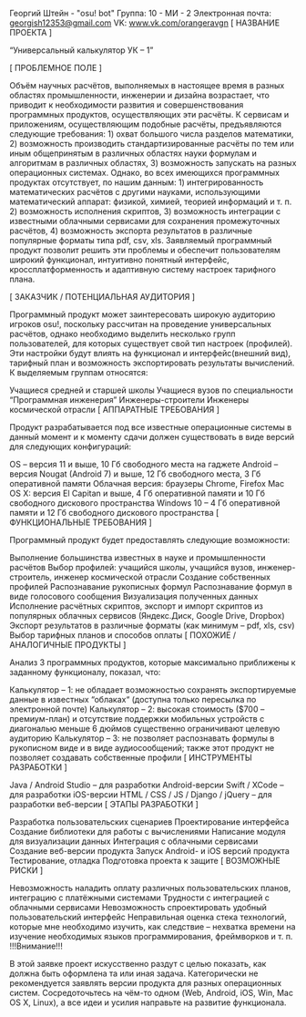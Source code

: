 Георгий Штейн - "osu! bot"
Группа: 10 - МИ - 2
Электронная почта: georgish12353@gmail.com
VK: www.vk.com/orangeravgn
[ НАЗВАНИЕ ПРОЕКТА ]

“Универсальный калькулятор УК – 1”

[ ПРОБЛЕМНОЕ ПОЛЕ ]

Объём научных расчётов, выполняемых в настоящее время в разных областях промышленности, инженерии и дизайна возрастает, что приводит к необходимости развития и совершенствования программных продуктов, осуществляющих эти расчёты. К сервисам и приложениям, осуществляющим подобные расчёты, предъявляются следующие требования: 1) охват большого числа разделов математики, 2) возможность производить стандартизированные расчёты по тем или иным общепринятым в различных областях науки формулам и алгоритмам в различных областях, 3) возможность запускать на разных операционных системах. Однако, во всех имеющихся программных продуктах отсутствует, по нашим данным: 1) интегрированность математических расчётов с другими науками, использующими математический аппарат: физикой, химией, теорией информаций и т. п. 2) возможность исполнения скриптов, 3) возможность интеграции с известными облачными сервисами для сохранения промежуточных расчётов, 4) возможность экспорта результатов в различные популярные форматы типа pdf, csv, xls. Заявляемый программный продукт позволит решить эти проблемы и обеспечит пользователям широкий функционал, интуитивно понятный интерфейс, кроссплатформенность и адаптивную систему настроек тарифного плана.

[ ЗАКАЗЧИК / ПОТЕНЦИАЛЬНАЯ АУДИТОРИЯ ]

Программный продукт может заинтересовать широкую аудиторию игроков osu!, поскольку рассчитан на проведение универсальных расчётов, однако необходимо выделить несколько групп пользователей, для которых существует свой тип настроек (профилей). Эти настройки будут влиять на функционал и интерфейс(внешний вид), тарифный план и возможность экспортировать результаты вычислений. К выделяемым группам относятся:

Учащиеся средней и старшей школы
Учащиеся вузов по специальности “Программная инженерия”
Инженеры-строители
Инженеры космической отрасли
[ АППАРАТНЫЕ ТРЕБОВАНИЯ ]

Продукт разрабатывается под все известные операционные системы в данный момент и к моменту сдачи должен существовать в виде версий для следующих конфигураций:

OS – версия 11 и выше, 10 Гб свободного места на гаджете
Android – версия Nougat (Android 7) и выше, 12 Гб свободного места, 3 Гб оперативной памяти
Облачная версия: браузеры Chrome, Firefox
Mac OS X: версия El Capitan и выше, 4 Гб оперативной памяти и 10 Гб свободного дискового пространства
Windows 10 – 4 Гб оперативной памяти и 12 Гб свободного дискового пространства
[ ФУНКЦИОНАЛЬНЫЕ ТРЕБОВАНИЯ ]

Программный продукт будет предоставлять следующие возможности:

Выполнение большинства известных в науке и промышленности расчётов
Выбор профилей: учащийся школы, учащийся вузов, инженер-строитель, инженер космической отрасли
Создание собственных профилей
Распознавание рукописных формул
Распознавание формул в виде голосового сообщения
Визуализация полученных данных
Исполнение расчётных скриптов, экспорт и импорт скриптов из популярных облачных сервисов (Яндекс.Диск, Google Drive, Dropbox)
Экспорт результатов в различные форматы (как минимум – pdf, xls, csv)
Выбор тарифных планов и способов оплаты
[ ПОХОЖИЕ / АНАЛОГИЧНЫЕ ПРОДУКТЫ ]

Анализ 3 программных продуктов, которые максимально приближены к заданному функционалу, показал, что:

Калькулятор – 1: не обладает возможностью сохранять экспортируемые данные в известных “облаках“ (доступна только пересылка по электронной почте)
Калькулятор – 2: высокая стоимость ($700 – премиум-план) и отсутствие поддержки мобильных устройств с диагональю меньше 6 дюймов существенно ограничивают целевую аудиторию
Калькулятор – 3: не позволяет распознавать формулы в рукописном виде и в виде аудиосообщений; также этот продукт не позволяет создавать собственные профили
[ ИНСТРУМЕНТЫ РАЗРАБОТКИ ]

Java / Android Studio – для разработки Android-версии
Swift / XCode – для разработки iOS-версии
HTML / CSS / JS / Django / jQuery – для разработки веб-версии
[ ЭТАПЫ РАЗРАБОТКИ ]

Разработка пользовательских сценариев
Проектирование интерфейса
Создание библиотеки для работы с вычислениями
Написание модуля для визуализации данных
Интеграция с облачными сервисами
Создание веб-версии продукта
Запуск Android- и iOS версий продукта
Тестирование, отладка
Подготовка проекта к защите
[ ВОЗМОЖНЫЕ РИСКИ ]

Невозможность наладить оплату различных пользовательских планов, интеграцию с платёжными системами
Трудности с интеграцией с облачными сервисами
Невозможность спроектировать удобный пользовательский интерфейс
Неправильная оценка стека технологий, которые мне необходимо изучить, как следствие – нехватка времени на изучение необходимых языков программирования, фреймворков и т. п.
!!!Внимание!!!

В этой заявке проект искусственно раздут с целью показать, как должна быть оформлена та или иная задача. Категорически не рекомендуется заявлять версии продукта для разных операционных систем. Сосредоточьтесь на чём-то одном (Web, Android, iOS, Win, Mac OS X, Linux), а все идеи и усилия направьте на развитие функционала.
